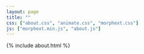 ```yaml
---
layout: page
title: ""
css: ["about.css", "animate.css", "morphext.css"]
js: ["morphext.min.js", "about.js"]
---
```


{% include about.html %}

